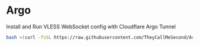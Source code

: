 # Argo
Install and Run VLESS WebSocket config with Cloudflare Argo Tunnel


```bash
bash <(curl -fsSL https://raw.githubusercontent.com/TheyCallMeSecond/Argo/main/argo.sh)
```
